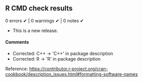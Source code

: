## R CMD check results

0 errors ✔ | 0 warnings ✔ | 0 notes ✔

* This is a new release.


#### Comments

* Corrected: C++ ->  'C++' in package description
* Corrected: R ->  'R' in package description

Reference: <https://contributor.r-project.org/cran-cookbook/description_issues.html#formatting-software-names>
